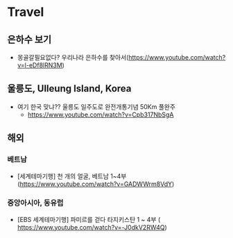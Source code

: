 # Travel

## 은하수 보기
* 몽골갈필요없다? 우리나라 은하수를 찾아서(https://www.youtube.com/watch?v=l-eDf8lRN3M)

## 울릉도, Ulleung Island, Korea
* 여기 한국 맞냐?? 울릉도 일주도로 완전개통기념 50Km 풀완주
  - https://www.youtube.com/watch?v=Cpb317NbSgA

## 해외

### 베트남
* [세계테마기행] 천 개의 얼굴, 베트남 1~4부 (https://www.youtube.com/watch?v=GADWWrm8VdY)

### 중앙아시아, 동유럽
* [EBS 세계테마기행] 파미르를 걷다 타지키스탄 1 ~ 4부 ( https://www.youtube.com/watch?v=-J0dkV2RW4Q)
